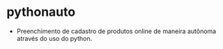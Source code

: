 <h1>pythonauto</h1>
<ul><li><p>Preenchimento de cadastro de produtos online de maneira autônoma  através do uso do python.</p></li>

